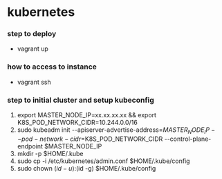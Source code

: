 # kubernetes

### step to deploy
- vagrant up

### how to access to instance
- vagrant ssh

### step to initial cluster and setup kubeconfig
1. export MASTER_NODE_IP=xx.xx.xx.xx && export K8S_POD_NETWORK_CIDR=10.244.0.0/16
2. sudo kubeadm init --apiserver-advertise-address=$MASTER_NODE_IP --pod-network-cidr=$K8S_POD_NETWORK_CIDR --control-plane-endpoint $MASTER_NODE_IP
3. mkdir -p $HOME/.kube
4. sudo cp -i /etc/kubernetes/admin.conf $HOME/.kube/config
5. sudo chown $(id -u):$(id -g) $HOME/.kube/config
